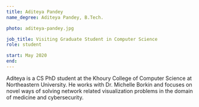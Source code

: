 ```yaml
---
title: Aditeya Pandey
name_degree: Aditeya Pandey, B.Tech.

photo: aditeya-pandey.jpg

job_title: Visiting Graduate Student in Computer Science
role: student

start: May 2020
end: 
---
```

Aditeya is a CS PhD student at the Khoury College of Computer Science at Northeastern University. He works with Dr. Michelle Borkin and focuses on novel ways of solving network related visualization problems in the domain of medicine and cybersecurity. 
